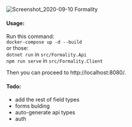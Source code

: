 ![Screenshot_2020-09-10 Formality](https://user-images.githubusercontent.com/17101928/92691123-c1a27380-f34a-11ea-8dd7-c51eb9728cfb.png)

#### Usage:
Run this command:
<br>
`docker-compose up -d --build`
<br>
or those:
<br>
`dotnet run` in `src/Formality.Api`
<br>
`npm run serve` in `src/Formality.Client`

Then you can proceed to http://localhost:8080/.

#### Todo:
* add the rest of field types
* forms bulding
* auto-generate api types
* auth
